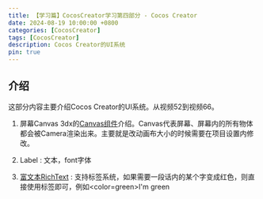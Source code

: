 ```yaml
---
title: 【学习篇】CocosCreator学习第四部分 - Cocos Creator
date: 2024-08-19 10:00:00 +0800
categories: [CocosCreator]
tags: [CocosCreator]
description: Cocos Creator的UI系统
pin: true
---
```


## 介绍
这部分内容主要介绍Cocos Creator的UI系统。从视频52到视频66。

1. 屏幕Canvas
3dx的[Canvas组件](https://docs.cocos.com/creator/3.8/manual/zh/ui-system/components/editor/canvas.html)介绍。Canvas代表屏幕、屏幕内的所有物体都会被Camera渲染出来。主要就是改动画布大小的时候需要在项目设置内修改。

2. Label : 文本，font字体

3. [富文本RichText](https://docs.cocos.com/creator/3.8/manual/zh/ui-system/components/editor/richtext.html) : 支持标签系统，如果需要一段话内的某个字变成红色，则直接使用标签即可，例如<color=green>I'm green</color>


